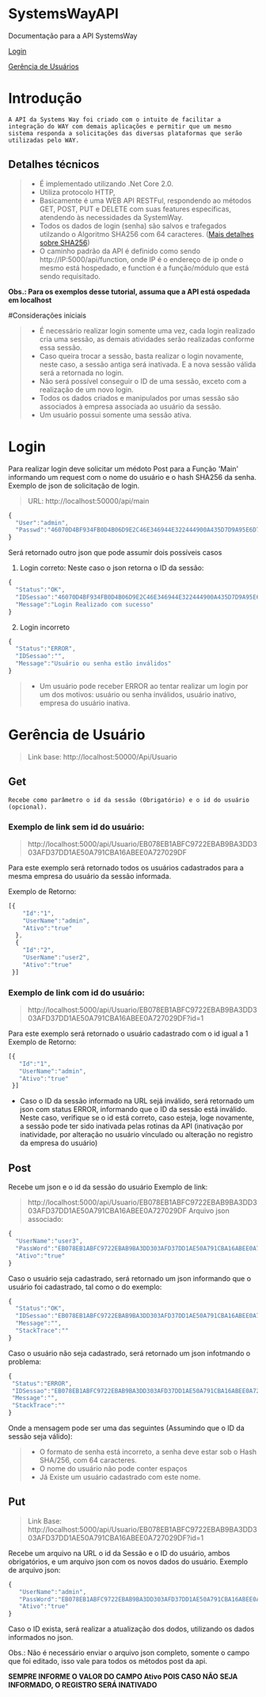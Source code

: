 # SystemsWayAPI
Documentação para a API SystemsWay

[Login](https://github.com/SystemsWay/SystemsWayAPI/blob/master/README.md#login)

[Gerência de Usuários](https://github.com/SystemsWay/SystemsWayAPI/blob/master/README.md#ger%C3%AAncia-de-usu%C3%A1rio)

# Introdução
	A API da Systems Way foi criado com o intuito de facilitar a integração do WAY com demais aplicações e permitir que um mesmo sistema responda a solicitações das diversas plataformas que serão utilizadas pelo WAY.
## Detalhes técnicos
  > * É implementado utilizando .Net Core 2.0.
  > * Utiliza protocolo HTTP,
  > * Basicamente é uma WEB API RESTFul, respondendo ao métodos GET, POST, PUT e DELETE com suas features específicas, atendendo às necessidades da SystemWay.
  > * Todos os dados de login (senha) são salvos e trafegados utilzando o Algoritmo SHA256 com 64 caracteres. ([Mais detalhes sobre SHA256](http://www.iwar.org.uk/comsec/resources/cipher/sha256-384-512.pdf))
  > * O caminho padrão da API é definido como sendo http://IP:5000/api/function, onde IP é o endereço de ip onde o mesmo está hospedado, e function é a função/módulo que está sendo requisitado.
  
**Obs.: Para os exemplos desse tutorial, assuma que a API está ospedada em localhost**

#Considerações iniciais
  > * É necessário realizar login somente uma vez, cada login realizado cria uma sessão, as demais atividades serão realizadas conforme essa sessão.
  > * Caso queira trocar a sessão, basta realizar o login novamente, neste caso, a sessão antiga será inativada. E a nova sessão válida será a retornada no login.
  > * Não será possível conseguir o ID de uma sessão, exceto com a realização de um novo login.
  > * Todos os dados criados e manipulados por umas sessão são associados à empresa associada ao usuário da sessão.
  > * Um usuário possui somente uma sessão ativa.
  
# Login
  Para realizar login deve solicitar um médoto Post para a Função 'Main' informando um request com o nome do usuário e o hash SHA256 da senha.
  Exemplo de json de solicitação de login.
  >URL: http://localhost:50000/api/main
  ```javascript
  {
    "User":"admin",
    "Passwd":"46070D4BF934FB0D4B06D9E2C46E346944E322444900A435D7D9A95E6D7435F5"
  }
  ```
  Será retornado outro json que pode assumir dois possíveis casos
  1. Login correto:
  Neste caso o json retorna o ID da sessão:
  ```javascript
  {
    "Status":"OK",
    "IDSessao":"46070D4BF934FB0D4B06D9E2C46E346944E322444900A435D7D9A95E6D7435F5",
    "Message":"Login Realizado com sucesso"
  }
  ```
  2. Login incorreto
  ```javascript
  {
    "Status":"ERROR",
    "IDSessao":"",
    "Message":"Usuário ou senha estão inválidos"
  }
  ```
  > * Um usuário pode receber ERROR ao tentar realizar um login por um dos motivos: usuário ou senha inválidos, usuário inativo, empresa do usuário inativa.

# Gerência de Usuário
> Link base: http://localhost:50000/Api/Usuario
## Get
	Recebe como parâmetro o id da sessão (Obrigatório) e o id do usuário (opcional).
### Exemplo de link sem id do usuário:
> http://localhost:5000/api/Usuario/EB078EB1ABFC9722EBAB9BA3DD303AFD37DD1AE50A791CBA16ABEE0A727029DF

Para este exemplo será retornado todos os usuários cadastrados para a mesma empresa do usuário da sessão informada.
	
Exemplo de Retorno:
```javascript
[{
    "Id":"1",
    "UserName":"admin",
    "Ativo":"true"
  },
  {
    "Id":"2",
    "UserName":"user2",
    "Ativo":"true"
 }]
 ```
 ### Exemplo de link com id do usuário:
 > http://localhost:5000/api/Usuario/EB078EB1ABFC9722EBAB9BA3DD303AFD37DD1AE50A791CBA16ABEE0A727029DF?id=1
 
 Para este exemplo será retornado o usuário cadastrado com o id igual a 1
 Exemplo de Retorno:
 ```javascript
[{
    "Id":"1",
    "UserName":"admin",
    "Ativo":"true"
  }]
 ```
 * Caso o ID da sessão informado na URL sejá inválido, será retornado um json com status ERROR, informando que o ID da sessão está inválido. Neste caso, verifique se o id está correto, caso esteja, loge novamente, a sessão pode ter sido inativada pelas rotinas da API (inativação por inatividade, por alteração no usuário vínculado ou alteração no registro da empresa do usuário)
 
 ## Post
 Recebe um json e o id da sessão do usuário
 Exemplo de link:
 > http://localhost:5000/api/Usuario/EB078EB1ABFC9722EBAB9BA3DD303AFD37DD1AE50A791CBA16ABEE0A727029DF
 Arquivo json associado:
  ```javascript
{
    "UserName":"user3",
    "PassWord":"EB078EB1ABFC9722EBAB9BA3DD303AFD37DD1AE50A791CBA16ABEE0A727029DF",
    "Ativo":"true"
 }
 ```
 Caso o usuário seja cadastrado, será retornado um json informando que o usuário foi cadastrado, tal como o do exemplo:
  ```javascript
{
    "Status":"OK",
    "IDSessao":"EB078EB1ABFC9722EBAB9BA3DD303AFD37DD1AE50A791CBA16ABEE0A727029DF",
    "Message":"",
    "StackTrace":""
 }
 ```
 Caso o usuário não seja cadastrado, será retornado um json infotmando o problema:
   ```javascript
{
    "Status":"ERROR",
    "IDSessao":"EB078EB1ABFC9722EBAB9BA3DD303AFD37DD1AE50A791CBA16ABEE0A727029DF",
    "Message":"",
    "StackTrace":""
 }
 ```
 Onde a mensagem pode ser uma das seguintes (Assumindo que o ID da sessão seja válido):
 > * O formato de senha está incorreto, a senha deve estar sob o Hash SHA/256, com 64 caracteres.
 > * O nome do usuário não pode conter espaços
 > * Já Existe um usuário cadastrado com este nome.
 
 ## Put
 > Link Base: http://localhost:5000/api/Usuario/EB078EB1ABFC9722EBAB9BA3DD303AFD37DD1AE50A791CBA16ABEE0A727029DF?id=1
 
 Recebe um arquivo na URL o id da Sessão e o ID do usuário, ambos obrigatórios, e um arquivo json com os novos dados do usuário.
 Exemplo de arquivo json:
 
 ```javascript
{
    "UserName":"admin",
    "PassWord":"EB078EB1ABFC9722EBAB9BA3DD303AFD37DD1AE50A791CBA16ABEE0A727029DF",
    "Ativo":"true"
 }
 ```
Caso o ID exista, será realizar a atualização dos dodos, utilizando os dados informados no json.

Obs.: Não é necessário enviar o arquivo json completo, somente o campo que foi editado, isso vale para todos os métodos post da api. 

**SEMPRE INFORME O VALOR DO CAMPO Ativo POIS CASO NÃO SEJA INFORMADO, O REGISTRO SERÁ INATIVADO**
